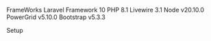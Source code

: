 FrameWorks
    Laravel Framework 10
    PHP 8.1
    Livewire 3.1
    Node v20.10.0
    PowerGrid v5.10.0
    Bootstrap v5.3.3

Setup
    

